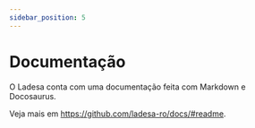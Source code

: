 ```yaml
---
sidebar_position: 5
---
```


# Documentação

O Ladesa conta com uma documentação feita com Markdown e Docosaurus.

Veja mais em https://github.com/ladesa-ro/docs/#readme.
